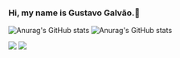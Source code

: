 ### Hi, my name is Gustavo Galvão.👋

<!--
**GalvaoGustavo/GalvaoGustavo** is a ✨ _special_ ✨ repository because its `README.md` (this file) appears on your GitHub profile.

Here are some ideas to get you started:

- 🔭 I’m currently working on ...
- 🌱 I’m currently learning ...
- 👯 I’m looking to collaborate on ...
- 🤔 I’m looking for help with ...
- 💬 Ask me about ...
- 📫 How to reach me: ...
- 😄 Pronouns: ...
- ⚡ Fun fact: ...
https://raw.githubusercontent.com/abhisheknaiidu/abhisheknaiidu/master/code.gif ( GIF COMPUTADORE )
-->
![Anurag's GitHub stats](https://github-readme-stats.vercel.app/api?username=galvaogustavo&hide=contribs,prs&theme=radical)
![Anurag's GitHub stats](https://github-readme-stats.vercel.app/api?username=galvaogustavo&show_icons=true&theme=radical)

<img src="https://cdn.jsdelivr.net/gh/devicons/devicon/icons/java/java-original.svg" />
<img src="https://cdn.jsdelivr.net/gh/devicons/devicon/icons/javascript/javascript-original.svg" />
          
          


